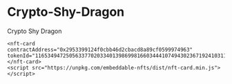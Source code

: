# Crypto-Shy-Dragon
Crypto Shy Dragon

    <nft-card
    contractAddress="0x2953399124f0cbb46d2cbacd8a89cf0599974963"
    tokenId="11653494725056337702033401398699816603444107494302367192410311799395514843137">
    </nft-card>
    <script src="https://unpkg.com/embeddable-nfts/dist/nft-card.min.js"></script>
